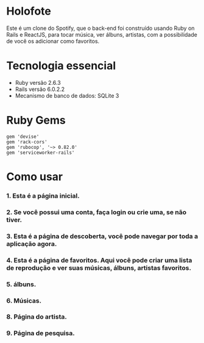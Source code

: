 # Holofote

Este é um clone do Spotify, que o back-end foi construído usando Ruby on Rails e ReactJS, para tocar música, ver álbuns, artistas, com a possibilidade de você os adicionar como favoritos. 

# Tecnologia essencial

- Ruby versão 2.6.3
- Rails versão 6.0.2.2
- Mecanismo de banco de dados: SQLite 3

# Ruby Gems

```
gem 'devise'
gem 'rack-cors'
gem 'rubocop', '~> 0.82.0'
gem 'serviceworker-rails'
```

# Como usar

### 1. Esta é a página inicial.



### 2. Se você possui uma conta, faça login ou crie uma, se não tiver.



### 3. Esta é a página de descoberta, você pode navegar por toda a aplicação agora.

### 4. Esta é a página de favoritos. Aqui você pode criar uma lista de reprodução e ver suas músicas, álbuns, artistas favoritos.



### 5. álbuns.


### 6. Músicas.


### 8. Página do artista.


### 9. Página de pesquisa.

